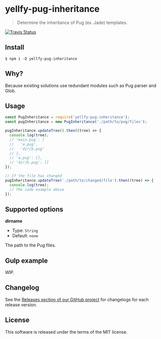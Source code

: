 # yellfy-pug-inheritance

> Determine the inheritance of Pug (ex. Jade) templates.

[![Travis Status](https://travis-ci.org/mrmlnc/yellfy-pug-inheritance.svg?branch=master)](https://travis-ci.org/mrmlnc/yellfy-pug-inheritance)

## Install

```shell
$ npm i -D yellfy-pug-inheritance
```

## Why?

Because existing solutions use redundant modules such as Pug parser and Glob.

## Usage

```js
const PugInheritance = require('yellfy-pug-inheritance');
const pugInheritance = new PugInheritance('./path/to/pug/files');

pugInheritance.updateTree().then((tree) => {
  console.log(tree);
  // 'main.pug': [
  //   'a.pug',
  //   'dir/b.pug'
  // ],
  // 'a.pug': [],
  // 'dir/b.pug': []
});

// If the file has changed
pugInheritance.updateTree('./path/to/changed/file').then((tree) => {
  console.log(tree);
  // The code example above
});
```

## Supported options

**dirname**

  * Type: `String`
  * Default: `none`

The path to the Pug files.

## Gulp example

WIP.

## Changelog

See the [Releases section of our GitHub project](https://github.com/mrmlnc/yellfy-pug-inheritance/releases) for changelogs for each release version.

## License

This software is released under the terms of the MIT license.
